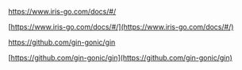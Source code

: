 https://www.iris-go.com/docs/#/

[https://www.iris-go.com/docs/#/](https://www.iris-go.com/docs/#/)


https://github.com/gin-gonic/gin

[https://github.com/gin-gonic/gin](https://github.com/gin-gonic/gin)
